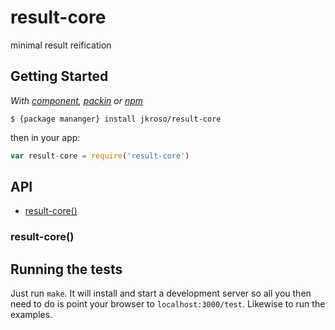 
# result-core

  minimal result reification

## Getting Started

_With [component](//github.com/component/component), [packin](//github.com/jkroso/packin) or [npm](//github.com/isaacs/npm)_  

	$ {package mananger} install jkroso/result-core

then in your app:

```js
var result-core = require('result-core')
```

## API

- [result-core()](#result-core)

### result-core()

## Running the tests

Just run `make`. It will install and start a development server so all you then need to do is point your browser to `localhost:3000/test`. Likewise to run the examples.
